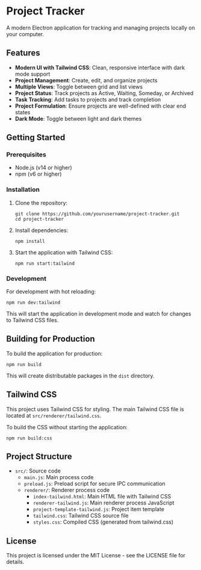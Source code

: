 # Project Tracker

A modern Electron application for tracking and managing projects locally on your computer.

## Features

- **Modern UI with Tailwind CSS**: Clean, responsive interface with dark mode support
- **Project Management**: Create, edit, and organize projects
- **Multiple Views**: Toggle between grid and list views
- **Project Status**: Track projects as Active, Waiting, Someday, or Archived
- **Task Tracking**: Add tasks to projects and track completion
- **Project Formulation**: Ensure projects are well-defined with clear end states
- **Dark Mode**: Toggle between light and dark themes

## Getting Started

### Prerequisites

- Node.js (v14 or higher)
- npm (v6 or higher)

### Installation

1. Clone the repository:
   ```
   git clone https://github.com/yourusername/project-tracker.git
   cd project-tracker
   ```

2. Install dependencies:
   ```
   npm install
   ```

3. Start the application with Tailwind CSS:
   ```
   npm run start:tailwind
   ```

### Development

For development with hot reloading:

```
npm run dev:tailwind
```

This will start the application in development mode and watch for changes to Tailwind CSS files.

## Building for Production

To build the application for production:

```
npm run build
```

This will create distributable packages in the `dist` directory.

## Tailwind CSS

This project uses Tailwind CSS for styling. The main Tailwind CSS file is located at `src/renderer/tailwind.css`.

To build the CSS without starting the application:

```
npm run build:css
```

## Project Structure

- `src/`: Source code
  - `main.js`: Main process code
  - `preload.js`: Preload script for secure IPC communication
  - `renderer/`: Renderer process code
    - `index-tailwind.html`: Main HTML file with Tailwind CSS
    - `renderer-tailwind.js`: Main renderer process JavaScript
    - `project-template-tailwind.js`: Project item template
    - `tailwind.css`: Tailwind CSS source file
    - `styles.css`: Compiled CSS (generated from tailwind.css)

## License

This project is licensed under the MIT License - see the LICENSE file for details.

